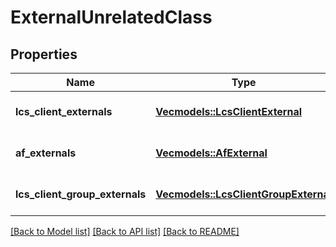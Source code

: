 # ExternalUnrelatedClass

## Properties
Name | Type | Description | Notes
------------ | ------------- | ------------- | -------------
**lcs_client_externals** | [**Vec<models::LcsClientExternal>**](LcsClientExternal.md) |  | [optional] [default to None]
**af_externals** | [**Vec<models::AfExternal>**](AfExternal.md) |  | [optional] [default to None]
**lcs_client_group_externals** | [**Vec<models::LcsClientGroupExternal>**](LcsClientGroupExternal.md) |  | [optional] [default to None]

[[Back to Model list]](../README.md#documentation-for-models) [[Back to API list]](../README.md#documentation-for-api-endpoints) [[Back to README]](../README.md)


